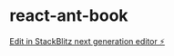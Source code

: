 # react-ant-book

[Edit in StackBlitz next generation editor ⚡️](https://stackblitz.com/~/github.com/icpmtech/react-ant-book)